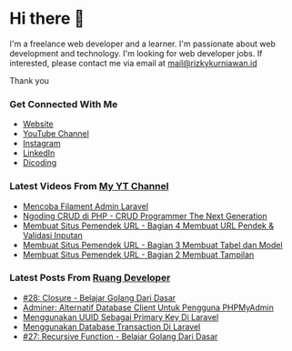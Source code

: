 # Hi there 👋

I'm a freelance web developer and a learner. I'm passionate about web development and technology. I'm looking for web developer jobs. If interested, please contact me via email at mail@rizkykurniawan.id

Thank you

### Get Connected With Me
- [Website](https://www.rizkykurniawan.id)
- [YouTube Channel](https://www.youtube.com/kykurniawan)
- [Instagram](https://instagram.com/qwertykurniawan)
- [LinkedIn](https://www.linkedin.com/in/kykurniawan/)
- [Dicoding](https://www.dicoding.com/users/rizkykurniawan)

### Latest Videos From [My YT Channel](https://www.youtube.com/kykurniawan)
<!-- YOUTUBE:START -->
- [Mencoba Filament Admin Laravel](https://www.youtube.com/watch?v=I2gtdn-S9h8)
- [Ngoding CRUD di PHP -  CRUD Programmer The Next Generation](https://www.youtube.com/watch?v=vr0OO-IQ4w4)
- [Membuat Situs Pemendek URL - Bagian 4 Membuat URL Pendek &amp; Validasi Inputan](https://www.youtube.com/watch?v=zmLwSpuMzKY)
- [Membuat Situs Pemendek URL - Bagian 3 Membuat Tabel dan Model](https://www.youtube.com/watch?v=YPmMm17XQDc)
- [Membuat Situs Pemendek URL - Bagian 2 Membuat Tampilan](https://www.youtube.com/watch?v=fW2CVksow9k)
<!-- YOUTUBE:END -->

### Latest Posts From [Ruang Developer](https://www.ruangdeveloper.com)
<!-- RUANGDEVELOPER:START -->
- [#28: Closure - Belajar Golang Dari Dasar](https://www.ruangdeveloper.com/blog/golang-closure/)
- [Adminer: Alternatif Database Client Untuk Pengguna PHPMyAdmin](https://www.ruangdeveloper.com/blog/adminer-alternatif-database-client-untuk-pengguna-phpmyadmin/)
- [Menggunakan UUID Sebagai Primary Key Di Laravel](https://www.ruangdeveloper.com/blog/menggunakan-uuid-sebagai-primary-key-di-laravel/)
- [Menggunakan Database Transaction Di Laravel](https://www.ruangdeveloper.com/blog/menggunakan-database-transaction-di-laravel/)
- [#27: Recursive Function - Belajar Golang Dari Dasar](https://www.ruangdeveloper.com/blog/golang-recursive-function/)
<!-- RUANGDEVELOPER:END -->

